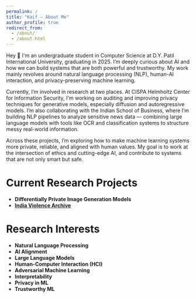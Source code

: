 ```yaml
---
permalink: /
title: "Kaif — About Me"
author_profile: true
redirect_from: 
  - /about/
  - /about.html
---
```


Hey 👋 I'm an undergraduate student in Computer Science at D.Y. Patil International University, graduating in 2025. I’m deeply curious about AI and how we can build systems that are both powerful and trustworthy. My work mainly revolves around natural language processing (NLP), human-AI interaction, and privacy-preserving machine learning.

Currently, I’m involved in research at two places. At CISPA Helmholtz Center for Information Security, I'm working on auditing and improving privacy techniques for generative models, especially diffusion and autoregressive models. I’m also collaborating with the Indian School of Business, where I’m building NLP pipelines to analyze sensitive news data — combining large language models with tools like OCR and classification systems to structure messy real-world information.

Across these projects, I’m exploring how to make machine learning systems more private, reliable, and aligned with human values. My goal is to work at the intersection of ethics and cutting-edge AI, and contribute to systems that are not only smart but safe.

Current Research Projects
======
- **Differentially Private Image Generation Models**
- [**India Violence Archive**](https://github.com/India-Violence-Archive)

Research Interests
======
- **Natural Language Processing** 
- **AI Alignment**
- **Large Language Models**
- **Human-Computer Interaction (HCI)**
- **Adversarial Machine Learning**
- **Interpretability**
- **Privacy in ML**
- **Trustworthy ML**